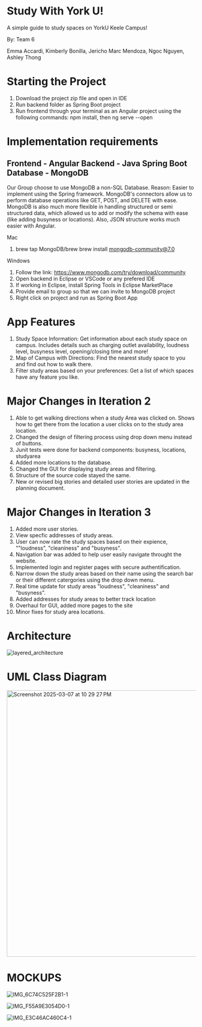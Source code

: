 # Study With York U!
A simple guide to study spaces on YorkU Keele Campus!

By: Team 6

Emma Accardi,
Kimberly Bonilla,
Jericho Marc Mendoza,
Ngoc Nguyen,
Ashley Thong

# Starting the Project
1. Download the project zip file and open in IDE
2. Run backend folder as Spring Boot project
3. Run frontend through your terminal as an Angular project using the following commands: npm install, then ng serve --open

# Implementation requirements
Frontend - Angular
Backend - Java Spring Boot
Database - MongoDB
---------------------
Our Group choose to use MongoDB a non-SQL Database. Reason: Easier to implement using the Spring framework. MongoDB's connectors allow us to perform database operations like GET, POST, and DELETE with ease. MongoDB is also much more flexible in handling structured or semi structured data, which allowed us to add or modify the schema with ease (like adding busyness or locations). Also, JSON structure works much easier with Angular. 

Mac
1. brew tap MongoDB/brew
brew install mongodb-community@7.0

Windows
1. Follow the link: https://www.mongodb.com/try/download/community
2. Open backend in Eclipse or VSCode or any prefered IDE
3. If working in Eclipse, install Spring Tools in Eclipse MarketPlace
4. Provide email to group so that we can invite to MongoDB project
5. Right click on project and run as Spring Boot App

# App Features
1. Study Space Information: Get information about each study space on campus. Includes details such as charging outlet availability, loudness level, busyness level, opening/closing time and more!
2. Map of Campus with Directions:  Find the nearest study space to you and find out how to walk there.
3. Filter study areas based on your preferences: Get a list of which spaces have any feature you like.

# Major Changes in Iteration 2
1. Able to get walking directions when a study Area was clicked on. Shows how to get there from the location a user clicks on to the study area location. 
2. Changed the design of filtering process using drop down menu instead of buttons.
3. Junit tests were done for backend components: busyness, locations, studyarea
4. Added more locations to the database.
5. Changed the GUI for displaying study areas and filtering.
6. Structure of the source code stayed the same.
7. New or revised big stories and detailed user stories are updated in the planning document.

# Major Changes in Iteration 3
1. Added more user stories.
2. View specfic addresses of study areas.
3. User can now rate the study spaces based on their expience, ""loudness", "cleaniness" and "busyness".
4. Navigation bar was added to help user easily navigate throught the website.
5. Implemented login and register pages with secure authentification.
6. Narrow down the study areas based on their name using the search bar or their different catergories using the drop down menu.
7. Real time update for study areas "loudness", "cleaniness" and "busyness".
8. Added addresses for study areas to better track location
9. Overhaul for GUI, added more pages to the site
10. Minor fixes for study area locations.


# Architecture

![layered_architecture](https://github.com/user-attachments/assets/1789f06d-3d31-4361-93e6-f4966e8227c4)

# UML Class Diagram
<img width="710" alt="Screenshot 2025-03-07 at 10 29 27 PM" src="https://github.com/user-attachments/assets/f616be4b-7d45-4d05-bf8b-b2abc04bb0a2" />

# MOCKUPS
![IMG_6C74C525F2B1-1](https://github.com/user-attachments/assets/81c8f28a-93f0-4225-b9c0-1628c01d4646)

![IMG_F55A9E3054D0-1](https://github.com/user-attachments/assets/9a99dcee-a557-48a1-93ff-b1aa2d7a86ac)

![IMG_E3C46AC460C4-1](https://github.com/user-attachments/assets/d6420c23-aca7-4e8c-a748-13b6a880c866)



